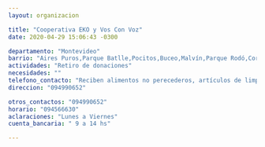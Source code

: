 ```yaml
---
layout: organizacion

title: "Cooperativa EKO y Vos Con Voz"
date: 2020-04-29 15:06:43 -0300

departamento: "Montevideo"
barrio: "Aires Puros,Parque Batlle,Pocitos,Buceo,Malvín,Parque Rodó,Cordón,Centro"
actividades: "Retiro de donaciones"
necesidades: ""
telefono_contacto: "Reciben alimentos no perecederos, artículos de limpieza e higiene personal"
direccion: "094990652"

otros_contactos: "094990652"
horario: "094566630"
aclaraciones: "Lunes a Viernes"
cuenta_bancaria: " 9 a 14 hs"

---
```

